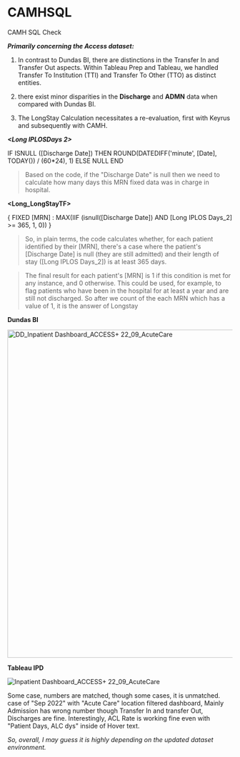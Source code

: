 # CAMHSQL
CAMH SQL Check

_**Primarily concerning the Access dataset:**_

1. In contrast to Dundas BI, there are distinctions in the Transfer In and Transfer Out aspects.
Within Tableau Prep and Tableau, we handled Transfer To Institution (TTI) and Transfer To Other (TTO) as distinct entities.

2. there exist minor disparities in the **Discharge** and **ADMN** data when compared with Dundas BI.

3. The LongStay Calculation necessitates a re-evaluation, first with Keyrus and subsequently with CAMH.



_**<Long IPLOSDays 2>**_

IF ISNULL ([Discharge Date])  THEN
    ROUND(DATEDIFF('minute', [Date], TODAY()) / (60*24), 1)
ELSE
    NULL
END
> Based on the code, if the "Discharge Date" is null then we need to calculate how many days this MRN fixed data was in charge in hospital.

**<Long_LongStayTF>**

{ FIXED [MRN] : MAX(IIF (isnull([Discharge Date])  AND [Long IPLOS Days_2] >= 365, 1, 0)) }

>So, in plain terms, the code calculates whether, for each patient identified by their [MRN], 
there's a case where the patient's [Discharge Date] is null (they are still admitted) and their length of stay ([Long IPLOS Days_2]) is at least 365 days. 

>The final result for each patient's [MRN] is 1 if this condition is met for any instance, and 0 otherwise. This could be used, for example, to flag patients who have been in the hospital for at least a year and are still not discharged. So after we count of the each MRN which has a value of 1, it is the answer of Longstay




        
**Dundas BI**


<img width="735" alt="DD_Inpatient Dashboard_ACCESS+ 22_09_AcuteCare" src="https://github.com/HarimJung/CAMHSQL/assets/48680125/ca850970-f322-44df-b6d6-c08faef73180">

**Tableau IPD**


![Inpatient Dashboard_ACCESS+ 22_09_AcuteCare](https://github.com/HarimJung/CAMHSQL/assets/48680125/a75d683e-4cc4-42b1-87c0-8804038507c4)

Some case, numbers are matched, though some cases, it is unmatched. case of "Sep 2022" with "Acute Care" location filtered dashboard,
Mainly Admission has wrong number though Transfer In and transfer Out, Discharges are fine.
Interestingly, ACL Rate is working fine even with "Patient Days, ALC dys" inside of Hover text.

_So, overall, I may guess it is highly depending on the updated dataset environment._

